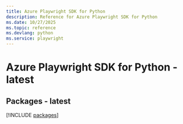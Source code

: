 ```yaml
---
title: Azure Playwright SDK for Python
description: Reference for Azure Playwright SDK for Python
ms.date: 10/27/2025
ms.topic: reference
ms.devlang: python
ms.service: playwright
---
```

# Azure Playwright SDK for Python - latest
## Packages - latest
[!INCLUDE [packages](playwright-index.md)]